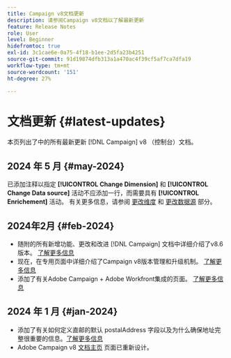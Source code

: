 ```yaml
---
title: Campaign v8文档更新
description: 请参阅Campaign v8文档以了解最新更新
feature: Release Notes
role: User
level: Beginner
hidefromtoc: true
exl-id: 3c1cae6e-0a75-4f18-b1ee-2d5fa23b4251
source-git-commit: 91d19874dfb313a1a470ac4f39cf5af7ca7dfa19
workflow-type: tm+mt
source-wordcount: '151'
ht-degree: 27%

---
```


# 文档更新 {#latest-updates}

本页列出了中的所有最新更新 [!DNL Campaign] v8 （控制台）文档。

## 2024 年 5 月 {#may-2024}

已添加注释以指定 **[!UICONTROL Change Dimension]** 和 **[!UICONTROL Change Data source]** 活动不应添加一行，而需要具有 **[!UICONTROL Enrichement]** 活动。 有关更多信息，请参阅 [更改维度](../../automation/workflow/change-dimension.md) 和 [更改数据源](../../automation/workflow/change-data-source.md) 部分。

## 2024年2月 {#feb-2024}

* 随附的所有新增功能、更改和改进 [!DNL Campaign] 文档中详细介绍了v8.6版本。 [了解更多信息](release-notes.md)
* 现在，在专用页面中详细介绍了Campaign v8版本管理和升级机制。 [了解更多信息](upgrades.md)
* 添加了有关Adobe Campaign + Adobe Workfront集成的页面。 [了解更多信息](../connect/ac-workfront.md)

## 2024 年 1 月 {#jan-2024}

* 添加了有关如何定义直邮的默认 postalAddress 字段以及为什么确保地址完整很重要的信息。[了解更多信息](../send/direct-mail.md)
* Adobe Campaign v8 [文档主页](../campaign-home.md) 页面已重新设计。
